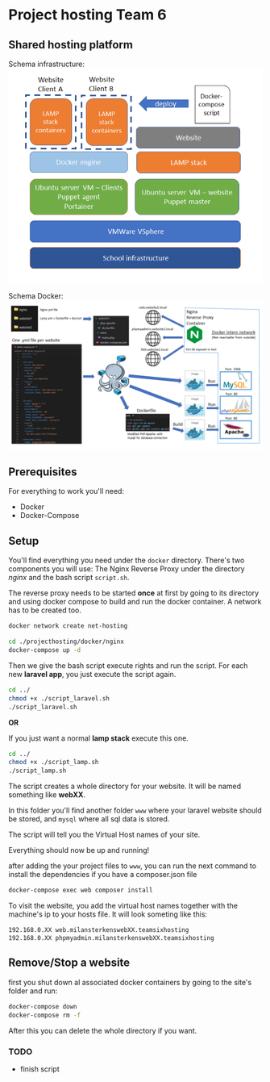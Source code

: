 # Project hosting Team 6
## Shared hosting platform

Schema infrastructure:\
![hosting infrastructure](./resources/schema_english.png)

Schema Docker:\
![schema docker](./resources/docker_schema.png)

## Prerequisites
For everything to work you'll need:
- Docker
- Docker-Compose
## Setup


You'll find everything you need under the `docker` directory. There's two components you will use: The Nginx Reverse Proxy under the directory _nginx_ and the bash script `script.sh`. 

The reverse proxy needs to be started __once__ at first by going to its directory and using docker compose to build and run the docker container. A network has to be created too.
```bash
docker network create net-hosting
```

```bash
cd ./projecthosting/docker/nginx
docker-compose up -d
 ```

Then we give the bash script execute rights and run the script. For each new __laravel app__, you just execute the script again.

```bash
cd ../
chmod +x ./script_laravel.sh
./script_laravel.sh
```
__OR__

If you just want a normal __lamp stack__ execute this one.
```bash
cd ../
chmod +x ./script_lamp.sh
./script_lamp.sh
```

The script creates a whole directory for your website. It will be named something like __webXX__. 

In this folder you'll find another folder `www` where your laravel website should be stored, and `mysql` where all sql data is stored.

The script will tell you the Virtual Host names of your site.

Everything should now be up and running!

after adding the your project files to `www`, you can run the next command to install the dependencies if you have a composer.json file

```bash
docker-compose exec web composer install
```

To visit the website, you add the virtual host names together with the machine's ip to your hosts file. It will look someting like this:
```
192.168.0.XX web.milansterkenswebXX.teamsixhosting 
192.168.0.XX phpmyadmin.milansterkenswebXX.teamsixhosting
```


## Remove/Stop a website

first you shut down al associated docker containers by going to the site's folder and run:

```bash
docker-compose down
docker-compose rm -f
```
After this you can delete the whole directory if you want.

### TODO
- finish script
